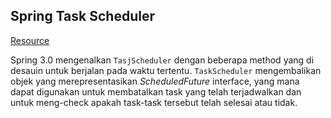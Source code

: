 ## Spring Task Scheduler
[Resource](https://www.baeldung.com/spring-task-scheduler)


Spring 3.0 mengenalkan `TasjScheduler` dengan beberapa method yang di desauin untuk berjalan pada waktu tertentu. `TaskScheduler` mengembalikan objek yang merepresentasikan _ScheduledFuture_ interface, yang mana dapat digunakan untuk membatalkan task yang telah terjadwalkan dan untuk meng-check apakah task-task tersebut telah selesai atau tidak.

